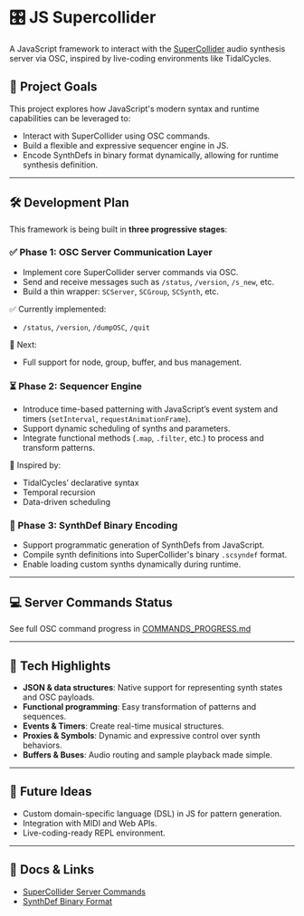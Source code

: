 # 🎛️ JS Supercollider

A JavaScript framework to interact with the [SuperCollider](https://supercollider.github.io/) audio synthesis server via OSC, inspired by live-coding environments like TidalCycles.

## 🎯 Project Goals

This project explores how JavaScript's modern syntax and runtime capabilities can be leveraged to:

- Interact with SuperCollider using OSC commands.
- Build a flexible and expressive sequencer engine in JS.
- Encode SynthDefs in binary format dynamically, allowing for runtime synthesis definition.

---

## 🛠️ Development Plan

This framework is being built in **three progressive stages**:

### ✅ Phase 1: OSC Server Communication Layer

- Implement core SuperCollider server commands via OSC.
- Send and receive messages such as `/status`, `/version`, `/s_new`, etc.
- Build a thin wrapper: `SCServer`, `SCGroup`, `SCSynth`, etc.

✅ Currently implemented:

- `/status`, `/version`, `/dumpOSC`, `/quit`

🧩 Next:

- Full support for node, group, buffer, and bus management.

### ⏳ Phase 2: Sequencer Engine

- Introduce time-based patterning with JavaScript’s event system and timers (`setInterval`, `requestAnimationFrame`).
- Support dynamic scheduling of synths and parameters.
- Integrate functional methods (`.map`, `.filter`, etc.) to process and transform patterns.

📌 Inspired by:

- TidalCycles’ declarative syntax
- Temporal recursion
- Data-driven scheduling

### 🧪 Phase 3: SynthDef Binary Encoding

- Support programmatic generation of SynthDefs from JavaScript.
- Compile synth definitions into SuperCollider's binary `.scsyndef` format.
- Enable loading custom synths dynamically during runtime.

---

## 💻 Server Commands Status

See full OSC command progress in [COMMANDS_PROGRESS.md](./COMMANDS_PROGRESS.md)

---

## 🧠 Tech Highlights

- **JSON & data structures**: Native support for representing synth states and OSC payloads.
- **Functional programming**: Easy transformation of patterns and sequences.
- **Events & Timers**: Create real-time musical structures.
- **Proxies & Symbols**: Dynamic and expressive control over synth behaviors.
- **Buffers & Buses**: Audio routing and sample playback made simple.

---

## 🔮 Future Ideas

- Custom domain-specific language (DSL) in JS for pattern generation.
- Integration with MIDI and Web APIs.
- Live-coding-ready REPL environment.

---

## 📂 Docs & Links

- [SuperCollider Server Commands](https://doc.sccode.org/Reference/Server-Command-Reference.html)
- [SynthDef Binary Format](https://doc.sccode.org/Reference/Synth-Definition-File-Format.html)
